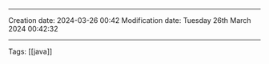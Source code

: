 

----
Creation date: 2024-03-26 00:42
Modification date: Tuesday 26th March 2024 00:42:32

----

 Tags: [[java]]

